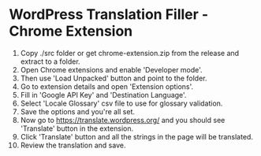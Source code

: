 # WordPress Translation Filler - Chrome Extension

1. Copy ./src folder or get chrome-extension.zip from the release and extract to a folder.
1. Open Chrome extensions and enable 'Developer mode'.
1. Then use 'Load Unpacked' button and point to the folder.
1. Go to extension details and open 'Extension options'.
1. Fill in 'Google API Key' and 'Destination Language'.
1. Select 'Locale Glossary' csv file to use for glossary validation.
1. Save the options and you're all set.
1. Now go to https://translate.wordpress.org/ and you should see 'Translate' button in the extension.
1. Click 'Translate' button and all the strings in the page will be translated.
1. Review the translation and save.

